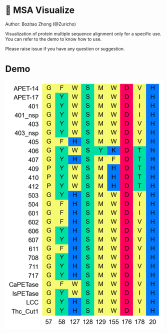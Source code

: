 # 🌅 MSA Visualize

Author: Bozitao Zhong (@Zuricho)

Visualization of protein multiple sequence alignment only for a specific use. You can refer to the demo to know how to use.

Please raise issue if you have any question or suggestion.

# Demo

![example](./example.png)
